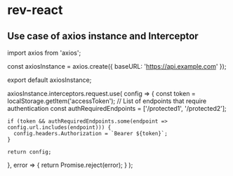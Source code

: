 # rev-react


## Use case of axios instance and Interceptor 

import axios from 'axios';

const axiosInstance = axios.create({
  baseURL: 'https://api.example.com'
});

export default axiosInstance;


axiosInstance.interceptors.request.use(
  config => {
    const token = localStorage.getItem('accessToken');
    // List of endpoints that require authentication
    const authRequiredEndpoints = ['/protected1', '/protected2'];

    if (token && authRequiredEndpoints.some(endpoint => config.url.includes(endpoint))) {
      config.headers.Authorization = `Bearer ${token}`;
    }

    return config;
  },
  error => {
    return Promise.reject(error);
  }
);
